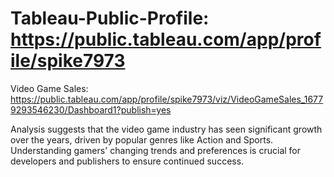# Tableau-Public-Profile: https://public.tableau.com/app/profile/spike7973



Video Game Sales:
https://public.tableau.com/app/profile/spike7973/viz/VideoGameSales_16779293546230/Dashboard1?publish=yes

Analysis suggests that the video game industry has seen significant growth over the years, driven by popular genres like Action and Sports. Understanding gamers' changing trends and preferences is crucial for developers and publishers to ensure continued success.

